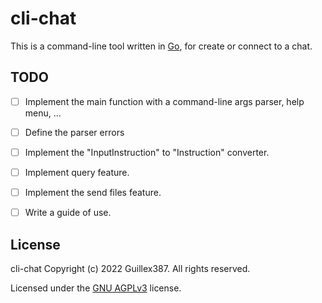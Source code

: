 # cli-chat

This is a command-line tool written in [Go](https://go.dev/),
for create or connect to a chat.

## TODO

- [ ] Implement the main function with a
command-line args parser, help menu, ...

- [ ] Define the parser errors

- [ ] Implement the "InputInstruction" to "Instruction" converter.

- [ ] Implement query feature.

- [ ] Implement the send files feature.

- [ ] Write a guide of use.

## License

cli-chat Copyright (c) 2022 Guillex387. All rights reserved.

Licensed under the [GNU AGPLv3](https://github.com/Guillex387/cli-chat/blob/master/LICENSE) license.
